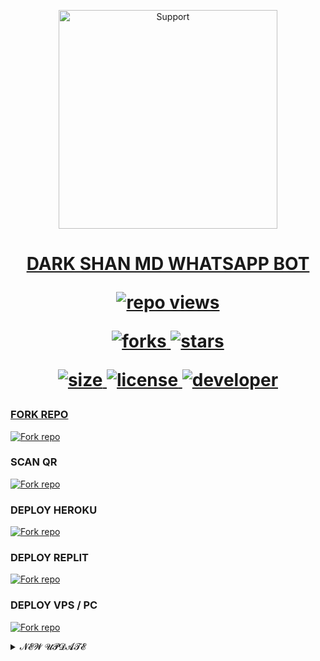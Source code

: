 </p>
<p align="center">
  <a href="https://youtube.com/@darkshanyt1">
    <img alt=Support height="350" src="https://telegra.ph/file/8c4247c94ad072eb079ff.jpg"> 
    </p>

<h1 align="center">    DARK SHAN MD WHATSAPP BOT

![repo views](https://hits.seeyoufarm.com/api/count/incr/badge.svg?url=https%3A%2F%2Fgithub.com%2Fkushansewmina2580%2FDARK-SHAN-MD&count_bg=%2379C83D&title_bg=%23555555&icon=gitpod.svg&icon_color=%23E7E7E7&title=Views&edge_flat=false)


![forks](https://img.shields.io/github/forks/Kushansewmina1234/DARK-SHAN-MD?label=Forks&style=social)
![stars](https://img.shields.io/github/stars/Kushansewmina1234/DARK-SHAN-MD?style=social)

![size](https://img.shields.io/github/repo-size/Kushansewmina1234/DARK-SHAN-MD?color=purple&label=Repo%20Size&style=plastic)
![license](https://img.shields.io/github/license/Kushansewmina1234/DARK-SHAN-MD?color=purple&label=License&style=plastic)
![developer](https://img.shields.io/static/v1?label=Author&message=DARK%20SHAN&color=purple&style=plastic)


### FORK REPO

<a href='https://github.com/kushansewmina1234/DARK-SHAN-MD/fork' target="_blank"><img alt='Fork repo' src='https://img.shields.io/badge/FORK REPO-black?style=for-the-badge&logo=github&logoColor=white'/></a>


### SCAN QR 

<a href='https://dark-shan-md-web-164179f4f27e.herokuapp.com/' target="_blank"><img alt='Fork repo' src='https://img.shields.io/badge/SCAN QR OR PAIRING CODE-brown?style=for-the-badge&logo=opencv&logoColor=white'/></a>

### DEPLOY HEROKU

<a href='https://dashboard.heroku.com/new?template=https://github.com/sanjeewat847/DARK-SHAN-MD' target="_blank"><img alt='Fork repo' src='https://img.shields.io/badge/DEPLOY HEROKU-purple?style=for-the-badge&logo=heroku&logoColor=white'/></a>

### DEPLOY REPLIT


<a href='https://replit.com/~' target="_blank"><img alt='Fork repo' src='https://img.shields.io/badge/DEPLOY REPLIT-orange?style=for-the-badge&logo=replit&logoColor=white'/></a>

### DEPLOY VPS / PC



<a href='temp/deploy-on-vps.md' target="_blank"><img alt='Fork repo' src='https://img.shields.io/badge/DEPLOY VPS/PC-silver?style=for-the-badge&logo=google&logoColor=white'/></a>







<details close>
<summary>𝓝𝓔𝓦 𝓤𝓟𝓓𝓐𝓣𝓔</summary>

<br>

add `removebg2` cmd   time 11:43   :   date 13/03/2024



fix `spotifydl`  time 16:07   :   date 16/03/2024

  </details> 
